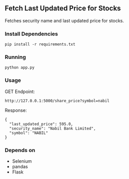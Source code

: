 ## Fetch Last Updated Price for Stocks

Fetches security name and last updated price for stocks.

### Install Dependencies

```
pip install -r requirements.txt
```

### Running

```
python app.py
```

### Usage

GET Endpoint: 

```
http://127.0.0.1:5000/share_price?symbol=nabil
```

Response:
```
{
  "last_updated_price": 595.0,
  "security_name": "Nabil Bank Limited",
  "symbol": "NABIL"
}

```

### Depends on
- Selenium
- pandas
- Flask